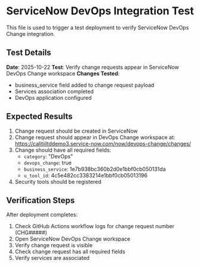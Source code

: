 # ServiceNow DevOps Integration Test

This file is used to trigger a test deployment to verify ServiceNow DevOps Change integration.

## Test Details

**Date**: 2025-10-22
**Test**: Verify change requests appear in ServiceNow DevOps Change workspace
**Changes Tested**:
- business_service field added to change request payload
- Services association completed
- DevOps application configured

## Expected Results

1. Change request should be created in ServiceNow
2. Change request should appear in DevOps Change workspace at:
   https://calitiiltddemo3.service-now.com/now/devops-change/changes/
3. Change should have all required fields:
   - `category`: "DevOps"
   - `devops_change`: true
   - `business_service`: 1e7b938bc360b2d0e1bbf0cb050131da
   - `u_tool_id`: 4c5e482cc3383214e1bbf0cb05013196
4. Security tools should be registered

## Verification Steps

After deployment completes:
1. Check GitHub Actions workflow logs for change request number (CHG#####)
2. Open ServiceNow DevOps Change workspace
3. Verify change request is visible
4. Check change request has all required fields
5. Verify services are associated
